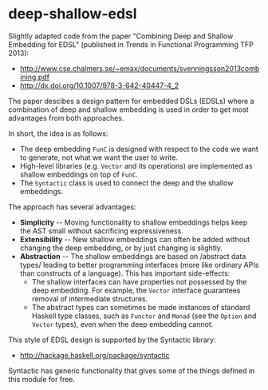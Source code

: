 deep-shallow-edsl
=================

Slightly adapted code from the paper "Combining Deep and Shallow Embedding for EDSL" (published in Trends in Functional Programming TFP 2013):

  * <http://www.cse.chalmers.se/~emax/documents/svenningsson2013combining.pdf>
  * <http://dx.doi.org/10.1007/978-3-642-40447-4_2>

The paper descibes a design pattern for embedded DSLs (EDSLs) where a combination of deep and shallow embedding is used in order to get most advantages from both approaches.

In short, the idea is as follows:

  * The deep embedding `FunC` is designed with respect to the code we want to generate, not what we want the user to write.
  * High-level libraries (e.g. `Vector` and its operations) are implemented as shallow embeddings on top of `FunC`.
  * The `Syntactic` class is used to connect the deep and the shallow embeddings.

The approach has several advantages:

  * **Simplicity**    -- Moving functionality to shallow embeddings helps keep the AST small without sacrificing expressiveness.
  * **Extensibility** -- New shallow embeddings can often be added without changing the deep embedding, or by just changing is slightly.
  * **Abstraction**   -- The shallow embeddings are based on /abstract data types/ leading to better programming interfaces (more like ordinary APIs than constructs of a language). This has important side-effects:
      - The shallow interfaces can have properties not possessed by the deep embedding. For example, the `Vector` interface guarantees removal of intermediate structures.
      - The abstract types can sometimes be made instances of standard Haskell type classes, such as `Functor` and `Monad` (see the `Option` and `Vector` types), even when the deep embedding cannot.

This style of EDSL design is supported by the Syntactic library:

  * <http://hackage.haskell.org/package/syntactic>

Syntactic has generic functionality that gives some of the things defined in this module for free.

